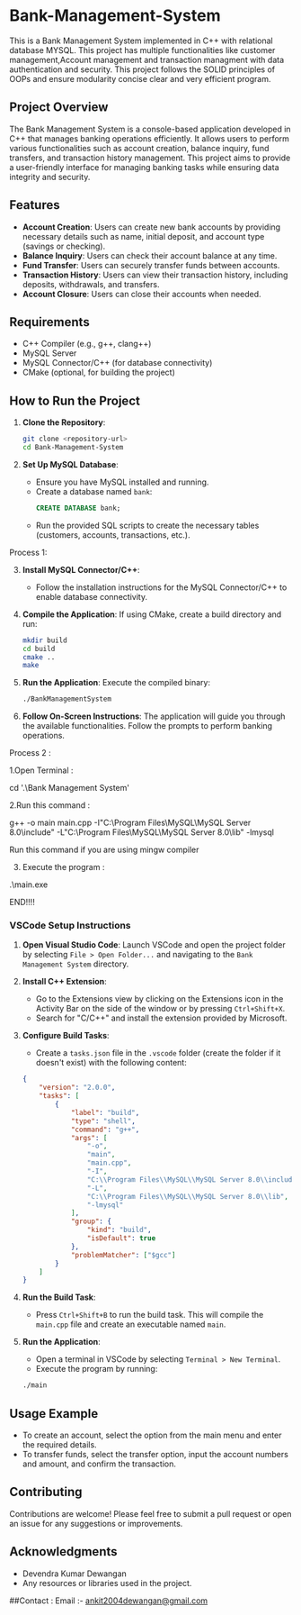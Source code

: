 # Bank-Management-System
This is a Bank Management System implemented in C++ with relational database MYSQL. This project has multiple functionalities like customer management,Account management and transaction managment with data authentication and security. This project follows the SOLID principles of OOPs and ensure modularity concise clear and very efficient program.

## Project Overview
The Bank Management System is a console-based application developed in C++ that manages banking operations efficiently. It allows users to perform various functionalities such as account creation, balance inquiry, fund transfers, and transaction history management. This project aims to provide a user-friendly interface for managing banking tasks while ensuring data integrity and security.

## Features
- **Account Creation**: Users can create new bank accounts by providing necessary details such as name, initial deposit, and account type (savings or checking).
- **Balance Inquiry**: Users can check their account balance at any time.
- **Fund Transfer**: Users can securely transfer funds between accounts.
- **Transaction History**: Users can view their transaction history, including deposits, withdrawals, and transfers.
- **Account Closure**: Users can close their accounts when needed.

## Requirements
- C++ Compiler (e.g., g++, clang++)
- MySQL Server
- MySQL Connector/C++ (for database connectivity)
- CMake (optional, for building the project)

## How to Run the Project


1. **Clone the Repository**:
   ```bash
   git clone <repository-url>
   cd Bank-Management-System
   ```

2. **Set Up MySQL Database**:
   - Ensure you have MySQL installed and running.
   - Create a database named `bank`:
     ```sql
     CREATE DATABASE bank;
     ```
   - Run the provided SQL scripts to create the necessary tables (customers, accounts, transactions, etc.).

Process 1:

3. **Install MySQL Connector/C++**:
   - Follow the installation instructions for the MySQL Connector/C++ to enable database connectivity.

4. **Compile the Application**:
   If using CMake, create a build directory and run:
   ```bash
   mkdir build
   cd build
   cmake ..
   make
   ```

5. **Run the Application**:
   Execute the compiled binary:
   ```bash
   ./BankManagementSystem
   ```

6. **Follow On-Screen Instructions**:
   The application will guide you through the available functionalities. Follow the prompts to perform banking operations.


Process 2 :

1.Open Terminal :

 cd '.\Bank Management System\'


2.Run this command :

g++ -o main  main.cpp -I"C:\Program Files\MySQL\MySQL Server 8.0\include" -L"C:\Program Files\MySQL\MySQL Server 8.0\lib" -lmysql

Run this command if you are using mingw compiler

3. Execute the program :

.\main.exe

END!!!!

### VSCode Setup Instructions

1. **Open Visual Studio Code**:
   Launch VSCode and open the project folder by selecting `File > Open Folder...` and navigating to the `Bank Management System` directory.

2. **Install C++ Extension**:
   - Go to the Extensions view by clicking on the Extensions icon in the Activity Bar on the side of the window or by pressing `Ctrl+Shift+X`.
   - Search for "C/C++" and install the extension provided by Microsoft.

3. **Configure Build Tasks**:
   - Create a `tasks.json` file in the `.vscode` folder (create the folder if it doesn't exist) with the following content:
   ```json
   {
       "version": "2.0.0",
       "tasks": [
           {
               "label": "build",
               "type": "shell",
               "command": "g++",
               "args": [
                   "-o",
                   "main",
                   "main.cpp",
                   "-I",
                   "C:\\Program Files\\MySQL\\MySQL Server 8.0\\include",
                   "-L",
                   "C:\\Program Files\\MySQL\\MySQL Server 8.0\\lib",
                   "-lmysql"
               ],
               "group": {
                   "kind": "build",
                   "isDefault": true
               },
               "problemMatcher": ["$gcc"]
           }
       ]
   }
   ```

4. **Run the Build Task**:
   - Press `Ctrl+Shift+B` to run the build task. This will compile the `main.cpp` file and create an executable named `main`.

5. **Run the Application**:
   - Open a terminal in VSCode by selecting `Terminal > New Terminal`.
   - Execute the program by running:
   ```bash
   ./main
   ```

## Usage Example
- To create an account, select the option from the main menu and enter the required details.
- To transfer funds, select the transfer option, input the account numbers and amount, and confirm the transaction.

## Contributing
Contributions are welcome! Please feel free to submit a pull request or open an issue for any suggestions or improvements.

## Acknowledgments
- Devendra Kumar Dewangan
- Any resources or libraries used in the project.

##Contact :
Email :- ankit2004dewangan@gmail.com
